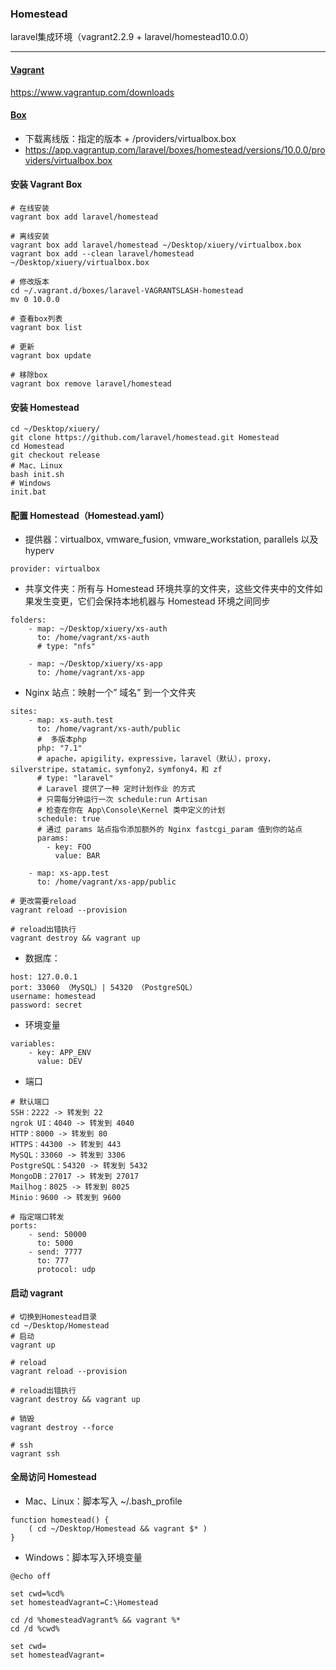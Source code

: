### Homestead
laravel集成环境（vagrant2.2.9 + laravel/homestead10.0.0）

---

#### [Vagrant](https://www.vagrantup.com/docs)
https://www.vagrantup.com/downloads

#### [Box](https://app.vagrantup.com/boxes/search)
- 下载离线版：指定的版本 + /providers/virtualbox.box
- https://app.vagrantup.com/laravel/boxes/homestead/versions/10.0.0/providers/virtualbox.box

#### 安装 Vagrant Box
```
# 在线安装
vagrant box add laravel/homestead

# 离线安装
vagrant box add laravel/homestead ~/Desktop/xiuery/virtualbox.box
vagrant box add --clean laravel/homestead ~/Desktop/xiuery/virtualbox.box

# 修改版本
cd ~/.vagrant.d/boxes/laravel-VAGRANTSLASH-homestead
mv 0 10.0.0

# 查看box列表
vagrant box list

# 更新
vagrant box update

# 移除box
vagrant box remove laravel/homestead
```

#### 安装 Homestead
```
cd ~/Desktop/xiuery/
git clone https://github.com/laravel/homestead.git Homestead
cd Homestead
git checkout release
# Mac、Linux
bash init.sh
# Windows
init.bat
```

#### 配置 Homestead（Homestead.yaml）
- 提供器：virtualbox, vmware_fusion, vmware_workstation, parallels 以及 hyperv
```
provider: virtualbox
```

- 共享文件夹：所有与 Homestead 环境共享的文件夹，这些文件夹中的文件如果发生变更，它们会保持本地机器与 Homestead 环境之间同步
```
folders:
    - map: ~/Desktop/xiuery/xs-auth
      to: /home/vagrant/xs-auth
      # type: "nfs"

    - map: ~/Desktop/xiuery/xs-app
      to: /home/vagrant/xs-app
```

- Nginx 站点：映射一个” 域名” 到一个文件夹
```
sites:
    - map: xs-auth.test
      to: /home/vagrant/xs-auth/public
      #  多版本php
      php: "7.1"
      # apache，apigility，expressive，laravel（默认），proxy，silverstripe，statamic，symfony2，symfony4，和 zf
      # type: "laravel"
      # Laravel 提供了一种 定时计划作业 的方式
      # 只需每分钟运行一次 schedule:run Artisan 
      # 检查在你在 App\Console\Kernel 类中定义的计划
      schedule: true
      # 通过 params 站点指令添加额外的 Nginx fastcgi_param 值到你的站点
      params:
        - key: FOO
          value: BAR

    - map: xs-app.test
      to: /home/vagrant/xs-app/public
```
```
# 更改需要reload
vagrant reload --provision

# reload出错执行
vagrant destroy && vagrant up
```

- 数据库：
```
host: 127.0.0.1
port: 33060 （MySQL）| 54320 （PostgreSQL）
username: homestead
password: secret
```

- 环境变量
```
variables:
    - key: APP_ENV
      value: DEV
```

- 端口
```
# 默认端口
SSH：2222 -> 转发到 22
ngrok UI：4040 -> 转发到 4040
HTTP：8000 -> 转发到 80
HTTPS：44300 -> 转发到 443
MySQL：33060 -> 转发到 3306
PostgreSQL：54320 -> 转发到 5432
MongoDB：27017 -> 转发到 27017
Mailhog：8025 -> 转发到 8025
Minio：9600 -> 转发到 9600
```
```
# 指定端口转发
ports:
    - send: 50000
      to: 5000
    - send: 7777
      to: 777
      protocol: udp
```

#### 启动 vagrant
```
# 切换到Homestead目录
cd ~/Desktop/Homestead
# 启动
vagrant up

# reload
vagrant reload --provision

# reload出错执行
vagrant destroy && vagrant up

# 销毁
vagrant destroy --force

# ssh
vagrant ssh
```

#### 全局访问 Homestead
- Mac、Linux：脚本写入 ~/.bash_profile
```
function homestead() {
    ( cd ~/Desktop/Homestead && vagrant $* )
}
```

- Windows：脚本写入环境变量
```
@echo off

set cwd=%cd%
set homesteadVagrant=C:\Homestead

cd /d %homesteadVagrant% && vagrant %*
cd /d %cwd%

set cwd=
set homesteadVagrant=
```
